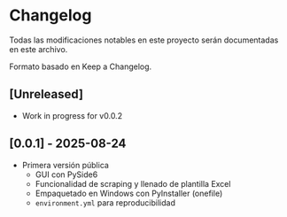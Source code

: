 # Changelog

Todas las modificaciones notables en este proyecto serán documentadas en este archivo.

Formato basado en Keep a Changelog.

## [Unreleased]

- Work in progress for v0.0.2

## [0.0.1] - 2025-08-24

- Primera versión pública
  - GUI con PySide6
  - Funcionalidad de scraping y llenado de plantilla Excel
  - Empaquetado en Windows con PyInstaller (onefile)
  - `environment.yml` para reproducibilidad
